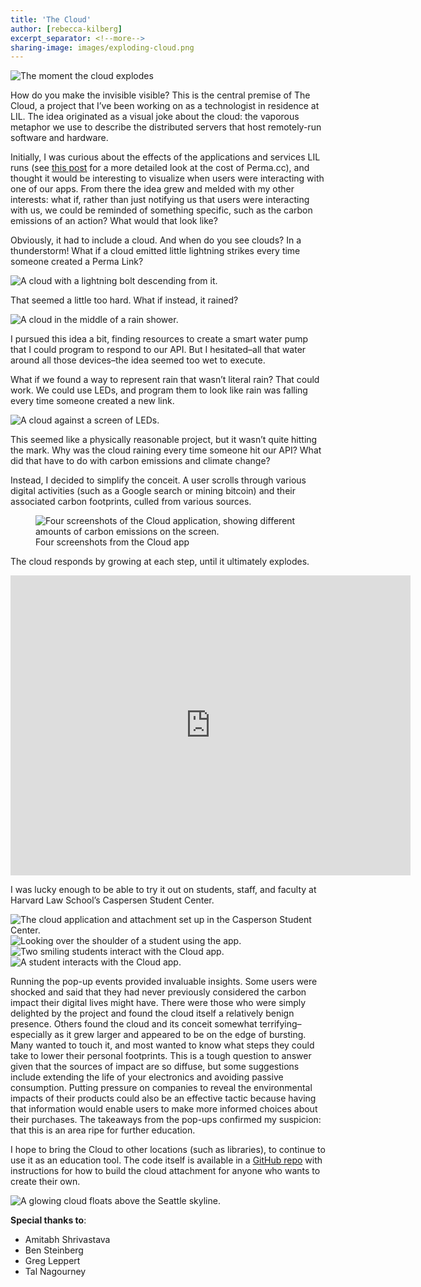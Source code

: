 ```yaml
---
title: 'The Cloud'
author: [rebecca-kilberg]
excerpt_separator: <!--more-->
sharing-image: images/exploding-cloud.png
---
```


<img src="https://lil-blog-media.s3.amazonaws.com/exploding-cloud.png" alt="The moment the cloud explodes"/>


How do you make the invisible visible? This is the central premise of The Cloud, a project that I’ve been working on as a technologist in residence at LIL. The idea originated as a visual joke about the cloud: the vaporous metaphor we use to describe the distributed servers that host remotely-run software and hardware.

<!--more-->

Initially, I was curious about the effects of the applications and services LIL runs (see [this post](https://lil.law.harvard.edu/blog/2024/02/08/the-cost-of-a-digital-archive/) for a more detailed look at the cost of Perma.cc), and thought it would be interesting to visualize when users were interacting with one of our apps. From there the idea grew and melded with my other interests: what if, rather than just notifying us that users were interacting with us, we could be reminded of something specific, such as the carbon emissions of an action? What would that look like?

Obviously, it had to include a cloud. And when do you see clouds? In a thunderstorm! What if a cloud emitted little lightning strikes every time someone created a Perma Link?


<img src="https://lil-blog-media.s3.amazonaws.com/LightningCloud.png" alt="A cloud with a lightning bolt descending from it."/>

That seemed a little too hard. 
What if instead, it rained?

<img src="https://lil-blog-media.s3.amazonaws.com/RainyCloud.png" alt="A cloud in the middle of a rain shower."/>

I pursued this idea a bit, finding resources to create a smart water pump that I could program to respond to our API. But I hesitated–all that water around all those devices–the idea seemed too wet to execute.

What if we found a way to represent rain that wasn’t literal rain? That could work. We could use LEDs, and program them to look like rain was falling every time someone created a new link.

<img src="https://lil-blog-media.s3.amazonaws.com/LEDCloud-small.png" alt="A cloud against a screen of LEDs."/>

This seemed like a physically reasonable project, but it wasn’t quite hitting the mark. Why was the cloud raining every time someone hit our API? What did that have to do with carbon emissions and climate change?

Instead, I decided to simplify the conceit. A user scrolls through various digital activities (such as a Google search or mining bitcoin) and their associated carbon footprints, culled from various sources. 

<figure>
<img src="https://lil-blog-media.s3.amazonaws.com/sample-cloud.png" alt="Four screenshots of the Cloud application, showing different amounts of carbon emissions on the screen."/>
<figcaption>Four screenshots from the Cloud app</figcaption>
</figure>

The cloud responds by growing at each step, until it ultimately explodes.

<div class="embed-container">
  <iframe src="https://player.vimeo.com/video/909284854"
          width="640"
          height="480"
          frameborder="0"
          webkitallowfullscreen
          mozallowfullscreen
          allowfullscreen>
  </iframe>
</div>

I was lucky enough to be able to try it out on students, staff, and faculty at Harvard Law School’s Caspersen Student Center.

<img src="https://lil-blog-media.s3.amazonaws.com/cloud_display.png" alt="The cloud application and attachment set up in the Casperson Student Center."/>

<img src="https://lil-blog-media.s3.amazonaws.com/Overshoulder.png" alt="Looking over the shoulder of a student using the app."/>

<img src="https://lil-blog-media.s3.amazonaws.com/student_1.png" alt="Two smiling students interact with the Cloud app."/>

<img src="https://lil-blog-media.s3.amazonaws.com/student_2.png" alt="A student interacts with the Cloud app."/>

Running the pop-up events provided invaluable insights. Some users were shocked and said that they had never previously considered the carbon impact their digital lives might have. There were those who were simply delighted by the project and found the cloud itself a relatively benign presence. Others found the cloud and its conceit somewhat terrifying–especially as it grew larger and appeared to be on the edge of bursting. Many wanted to touch it, and most wanted to know what steps they could take to lower their personal footprints. This is a tough question to answer given that the sources of impact are so diffuse, but some suggestions include extending the life of your electronics and avoiding passive consumption. Putting pressure on companies to reveal the environmental impacts of their products could also be an effective tactic because having that information would enable users to make more informed choices about their purchases. The takeaways from the pop-ups confirmed my suspicion: that this is an area ripe for further education.

I hope to bring the Cloud to other locations (such as libraries), to continue to use it as an education tool. The code itself is available in a [GitHub repo](https://github.com/harvard-lil/the-cloud) with instructions for how to build the cloud attachment for anyone who wants to create their own.

<img src="https://lil-blog-media.s3.amazonaws.com/Cloud2-print.jpg" alt="A glowing cloud floats above the Seattle skyline."/>

**Special thanks to**:

* Amitabh Shrivastava
* Ben Steinberg
* Greg Leppert
* Tal Nagourney